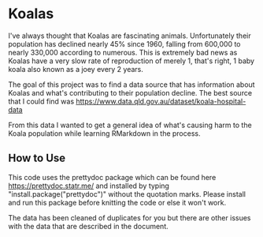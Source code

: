 # Koalas

I've always thought that Koalas are fascinating animals. Unfortunately their population has declined nearly 45% since 1960, falling from 600,000 to nearly 330,000 according to numerous. 
This is extremely bad news as Koalas have a very slow rate of reproduction of merely 1, that's right, 1 baby koala also known as a joey every 2 years. 

The goal of this project was to find a data source that has information about Koalas and what's contributing to their population decline. The best source that I could find was https://www.data.qld.gov.au/dataset/koala-hospital-data 

From this data I wanted to get a general idea of what's causing harm to the Koala population while learning RMarkdown in the process. 

## How to Use

This code uses the prettydoc package which can be found here https://prettydoc.statr.me/ and installed by typing "install.package("prettydoc")" without the quotation marks. Please install and run this package before knitting the code or else it won't work.

The data has been cleaned of duplicates for you but there are other issues with the data that are described in the document.
